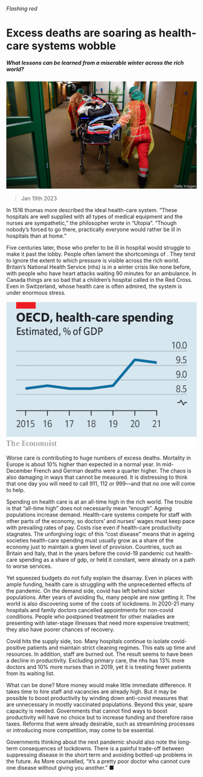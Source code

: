 ###### Flashing red

# Excess deaths are soaring as health-care systems wobble 

##### What lessons can be learned from a miserable winter across the rich world? 

![image](images/20230121_LDP502.jpg) 

> Jan 19th 2023 

In 1516 thomas more described the ideal health-care system. “These hospitals are well supplied with all types of medical equipment and the nurses are sympathetic,” the philosopher wrote in “Utopia”. “Though nobody’s forced to go there, practically everyone would rather be ill in hospitals than at home.” 

Five centuries later, those who prefer to be ill in hospital would struggle to make it past the lobby. People often lament the shortcomings of . They tend to ignore the extent to which pressure is visible across the rich world. Britain’s National Health Service (nhs) is in a winter crisis like none before, with people who have heart attacks waiting 90 minutes for an ambulance. In Canada things are so bad that a children’s hospital called in the Red Cross. Even in Switzerland, whose health care is often admired, the system is under enormous stress. 

![image](images/20230121_LDC424.png) 


Worse care is contributing to huge numbers of excess deaths. Mortality in Europe is about 10% higher than expected in a normal year. In mid-December French and German deaths were a quarter higher. The chaos is also damaging in ways that cannot be measured. It is distressing to think that one day you will need to call 911, 112 or 999—and that no one will come to help.

Spending on health care is at an all-time high in the rich world. The trouble is that “all-time high” does not necessarily mean “enough”. Ageing populations increase demand. Health-care systems compete for staff with other parts of the economy, so doctors’ and nurses’ wages must keep pace with prevailing rates of pay. Costs rise even if health-care productivity stagnates. The unforgiving logic of this “cost disease” means that in ageing societies health-care spending must usually grow as a share of the economy just to maintain a given level of provision. Countries, such as Britain and Italy, that in the years before the covid-19 pandemic cut health-care spending as a share of gdp, or held it constant, were already on a path to worse services. 

Yet squeezed budgets do not fully explain the disarray. Even in places with ample funding, health care is struggling with the unprecedented effects of the pandemic. On the demand side, covid has left behind sicker populations. After years of avoiding flu, many people are now getting it. The world is also discovering some of the costs of lockdowns. In 2020-21 many hospitals and family doctors cancelled appointments for non-covid conditions. People who postponed treatment for other maladies are presenting with later-stage illnesses that need more expensive treatment; they also have poorer chances of recovery. 

Covid hits the supply side, too. Many hospitals continue to isolate covid-positive patients and maintain strict cleaning regimes. This eats up time and resources. In addition, staff are burned out. The result seems to have been a decline in productivity. Excluding primary care, the nhs has 13% more doctors and 10% more nurses than in 2019, yet it is treating fewer patients from its waiting list. 

What can be done? More money would make little immediate difference. It takes time to hire staff and vacancies are already high. But it may be possible to boost productivity by winding down anti-covid measures that are unnecessary in mostly vaccinated populations. Beyond this year, spare capacity is needed. Governments that cannot find ways to boost productivity will have no choice but to increase funding and therefore raise taxes. Reforms that were already desirable, such as streamlining processes or introducing more competition, may come to be essential. 

Governments thinking about the next pandemic should also note the long-term consequences of lockdowns. There is a painful trade-off between suppressing disease in the short term and avoiding bottled-up problems in the future. As More counselled, “it’s a pretty poor doctor who cannot cure one disease without giving you another.” ■

